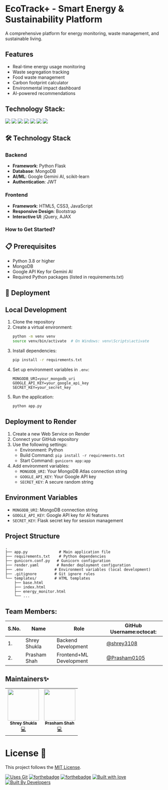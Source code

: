 # EcoTrack+ - Smart Energy & Sustainability Platform

A comprehensive platform for energy monitoring, waste management, and sustainable living.

## Features

- Real-time energy usage monitoring
- Waste segregation tracking
- Food waste management
- Carbon footprint calculator
- Environmental impact dashboard
- AI-powered recommendations


## Technology Stack:

<img src="https://img.shields.io/badge/html5%20-%23E34F26.svg?&style=for-the-badge&logo=html5&logoColor=white"/> <img src="https://img.shields.io/badge/css3%20-%231572B6.svg?&style=for-the-badge&logo=css3&logoColor=white"/> <img src="https://img.shields.io/badge/javascript%20-%23323330.svg?&style=for-the-badge&logo=javascript&logoColor=%23F7DF1E"/> <img src="https://img.shields.io/badge/MongoDB-4EA94B?style=for-the-badge&logo=mongodb&logoColor=white"/>  <img src="https://img.shields.io/badge/Flask-000000?style=for-the-badge&logo=flask&logoColor=white"/>
<img src="https://img.shields.io/badge/Python-3776AB?style=for-the-badge&logo=python&logoColor=white"/>
 <img src="https://img.shields.io/badge/github%20-%23121011.svg?&style=for-the-badge&logo=github&logoColor=white"/> 


## 🛠️ Technology Stack

### Backend
- **Framework**: Python Flask
- **Database**: MongoDB
- **AI/ML**: Google Gemini AI, scikit-learn
- **Authentication**: JWT

### Frontend
- **Framework**: HTML5, CSS3, JavaScript
- **Responsive Design**: Bootstrap
- **Interactive UI**: jQuery, AJAX

### How to Get Started?
## 📋 Prerequisites

- Python 3.8 or higher
- MongoDB
- Google API Key for Gemini AI
- Required Python packages (listed in requirements.txt)

## 🚀 Deployment

## Local Development

1. Clone the repository
2. Create a virtual environment:
   ```bash
   python -m venv venv
   source venv/bin/activate  # On Windows: venv\Scripts\activate
   ```
3. Install dependencies:
   ```bash
   pip install -r requirements.txt
   ```
4. Set up environment variables in `.env`:
   ```
   MONGODB_URI=your_mongodb_uri
   GOOGLE_API_KEY=your_google_api_key
   SECRET_KEY=your_secret_key
   ```
5. Run the application:
   ```bash
   python app.py
   ```

## Deployment to Render

1. Create a new Web Service on Render
2. Connect your GitHub repository
3. Use the following settings:
   - Environment: Python
   - Build Command: `pip install -r requirements.txt`
   - Start Command: `gunicorn app:app`
4. Add environment variables:
   - `MONGODB_URI`: Your MongoDB Atlas connection string
   - `GOOGLE_API_KEY`: Your Google API key
   - `SECRET_KEY`: A secure random string

## Environment Variables

- `MONGODB_URI`: MongoDB connection string
- `GOOGLE_API_KEY`: Google API key for AI features
- `SECRET_KEY`: Flask secret key for session management

## Project Structure

```
.
├── app.py              # Main application file
├── requirements.txt    # Python dependencies
├── gunicorn.conf.py   # Gunicorn configuration
├── render.yaml        # Render deployment configuration
├── .env              # Environment variables (local development)
├── .gitignore        # Git ignore rules
└── templates/        # HTML templates
    ├── base.html
    ├── index.html
    ├── energy_monitor.html
    └── ...
```

## Team Members:

| S.No. | Name | Role | GitHub Username:octocat: |
| --------------- | --------------- | --------------- | --------------- |
| 1. | Shrey Shukla | Backend  Development| [@shrey3108](https://github.com/shrey3108)  |
| 2. | Prasham Shah| 	Frontend+ML  Development | [@Prasham0105](https://github.com/prasham0105)  |

## Maintainers✨

<table>
  <tbody><tr>
    <td align="center"><a href="https://github.com/shrey3108"><img alt="" src="https://avatars.githubusercontent.com/shrey3108" width="100px;"><br><sub><b>Shrey Shukla</b></sub></a><br><a href="https://github.com/shrey3108/greentech" title="Code">💻</a></td>
    <td align="center"><a href="https://github.com/prasham0105"><img alt="" src="https://avatars.githubusercontent.com/prasham0105" width="100px;"><br><sub><b> Prasham Shah </b></sub></a><br><a href="https://github.com/shrey3108/greentech" title="Code">💻</a></td>

  </tr>
</tbody></table>


# License :memo:

This project follows the [MIT License](https://choosealicense.com/licenses/mit/).

[![Uses Git](https://forthebadge.com/images/badges/uses-git.svg)](https://github.com/rudrakshi99/Farmer-Call-Center) 
[![forthebadge](https://forthebadge.com/images/badges/made-with-javascript.svg)](https://github.com/rudrakshi99/Farmer-Call-Center)
[![forthebadge](https://forthebadge.com/images/badges/made-with-python.svg)](https://github.com/rudrakshi99/Farmer-Call-Center)
[![Built with love](https://forthebadge.com/images/badges/built-with-love.svg)](https://github.com/rudrakshi99/Farmer-Call-Center.git) [![Built By Developers](https://forthebadge.com/images/badges/built-by-developers.svg)](https://github.com/rudrakshi99/Farmer-Call-Center) 
